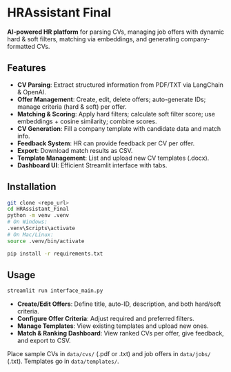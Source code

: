 # HRAssistant Final

**AI-powered HR platform** for parsing CVs, managing job offers with dynamic hard & soft filters, matching via embeddings, and generating company-formatted CVs.

## Features

- **CV Parsing**: Extract structured information from PDF/TXT via LangChain & OpenAI.
- **Offer Management**: Create, edit, delete offers; auto-generate IDs; manage criteria (hard & soft) per offer.
- **Matching & Scoring**: Apply hard filters; calculate soft filter score; use embeddings + cosine similarity; combine scores.
- **CV Generation**: Fill a company template with candidate data and match info.
- **Feedback System**: HR can provide feedback per CV per offer.
- **Export**: Download match results as CSV.
- **Template Management**: List and upload new CV templates (.docx).
- **Dashboard UI**: Efficient Streamlit interface with tabs.

## Installation

```bash
git clone <repo_url>
cd HRAssistant_Final
python -m venv .venv
# On Windows:
.venv\Scripts\activate
# On Mac/Linux:
source .venv/bin/activate

pip install -r requirements.txt
```

## Usage

```bash
streamlit run interface_main.py
```

- **Create/Edit Offers**: Define title, auto-ID, description, and both hard/soft criteria.
- **Configure Offer Criteria**: Adjust required and preferred filters.
- **Manage Templates**: View existing templates and upload new ones.
- **Match & Ranking Dashboard**: View ranked CVs per offer, give feedback, and export to CSV.

Place sample CVs in `data/cvs/` (.pdf or .txt) and job offers in `data/jobs/` (.txt). Templates go in `data/templates/`.
